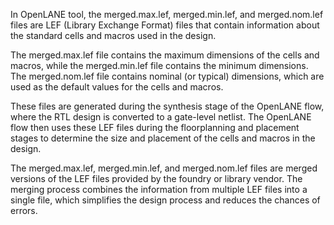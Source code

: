 

In OpenLANE tool, the merged.max.lef, merged.min.lef, and merged.nom.lef files are LEF (Library Exchange Format) files that contain information about the standard cells and macros used in the design.

The merged.max.lef file contains the maximum dimensions of the cells and macros, while the merged.min.lef file contains the minimum dimensions. The merged.nom.lef file contains nominal (or typical) dimensions, which are used as the default values for the cells and macros.

These files are generated during the synthesis stage of the OpenLANE flow, where the RTL design is converted to a gate-level netlist. The OpenLANE flow then uses these LEF files during the floorplanning and placement stages to determine the size and placement of the cells and macros in the design.

The merged.max.lef, merged.min.lef, and merged.nom.lef files are merged versions of the LEF files provided by the foundry or library vendor. The merging process combines the information from multiple LEF files into a single file, which simplifies the design process and reduces the chances of errors.






